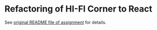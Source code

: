 # Refactoring of HI-FI Corner to React

See [original README file of assignment](https://github.com/rts-cmk-wuhf02/hi-fi-corner-isabroch/blob/master/Readme.md) for details.
